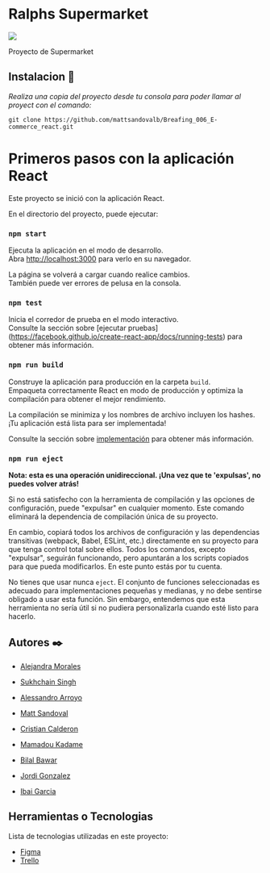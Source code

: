 # Ralphs Supermarket

![](https://i.imgur.com/Z77Mn5A.png)



Proyecto de Supermarket 

## Instalacion 🚀



_Realiza una copia del proyecto desde tu consola para poder llamar al proyect con el comando:_

```
git clone https://github.com/mattsandovalb/Breafing_006_E-commerce_react.git
```

# Primeros pasos con la aplicación React

Este proyecto se inició con la aplicación React.

En el directorio del proyecto, puede ejecutar:

### `npm start`

Ejecuta la aplicación en el modo de desarrollo.\
Abra [http://localhost:3000](http://localhost:3000) para verlo en su navegador.

La página se volverá a cargar cuando realice cambios.\
También puede ver errores de pelusa en la consola.

### `npm test`

Inicia el corredor de prueba en el modo interactivo.\
Consulte la sección sobre [ejecutar pruebas] (https://facebook.github.io/create-react-app/docs/running-tests) para obtener más información.

### `npm run build`

Construye la aplicación para producción en la carpeta `build`.\
Empaqueta correctamente React en modo de producción y optimiza la compilación para obtener el mejor rendimiento.

La compilación se minimiza y los nombres de archivo incluyen los hashes.\
¡Tu aplicación está lista para ser implementada!

Consulte la sección sobre [implementación](https://facebook.github.io/create-react-app/docs/deployment) para obtener más información.

### `npm run eject`

**Nota: esta es una operación unidireccional. ¡Una vez que te 'expulsas', no puedes volver atrás!**

Si no está satisfecho con la herramienta de compilación y las opciones de configuración, puede "expulsar" en cualquier momento. Este comando eliminará la dependencia de compilación única de su proyecto.

En cambio, copiará todos los archivos de configuración y las dependencias transitivas (webpack, Babel, ESLint, etc.) directamente en su proyecto para que tenga control total sobre ellos. Todos los comandos, excepto "expulsar", seguirán funcionando, pero apuntarán a los scripts copiados para que pueda modificarlos. En este punto estás por tu cuenta.

No tienes que usar nunca `eject`. El conjunto de funciones seleccionadas es adecuado para implementaciones pequeñas y medianas, y no debe sentirse obligado a usar esta función. Sin embargo, entendemos que esta herramienta no sería útil si no pudiera personalizarla cuando esté listo para hacerlo.


## Autores ✒️

* [Alejandra Morales](https://github.com/AleMCuitino)

* [Sukhchain Singh](https://github.com/vkygil)

* [Alessandro Arroyo](https://github.com/AlessHub)

* [Matt Sandoval](https://github.com/mattsandovalb)

* [Cristian Calderon](https://github.com/Gardeel)

* [Mamadou Kadame](https://github.com/deakamm)

* [Bilal Bawar](https://github.com/BilalBawar)

* [Jordi Gonzalez](https://github.com/JordiGDavant)

* [Ibai Garcia](https://github.com/IbaiGL)

## Herramientas o Tecnologias

Lista de tecnologias utilizadas en este proyecto:
* [Figma](https://www.figma.com/file/8x920LtMZEWFdegu805zuS/Mercado?node-id=0%3A1)
* [Trello](https://trello.com/b/ZR0ibXJL/e-commerce-react)


